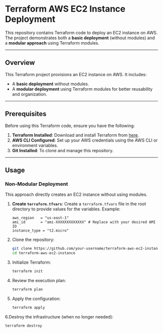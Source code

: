 # Terraform AWS EC2 Instance Deployment

This repository contains Terraform code to deploy an EC2 instance on AWS. The project demonstrates both a **basic deployment** (without modules) and a **modular approach** using Terraform modules.

---

## **Overview**
This Terraform project provisions an EC2 instance on AWS. It includes:
- A **basic deployment** without modules.
- A **modular deployment** using Terraform modules for better reusability and organization.

---

## **Prerequisites**
Before using this Terraform code, ensure you have the following:
1. **Terraform Installed**: Download and install Terraform from [here](https://www.terraform.io/downloads.html).
2. **AWS CLI Configured**: Set up your AWS credentials using the AWS CLI or environment variables.
3. **Git Installed**: To clone and manage this repository.

---

## **Usage**

### **Non-Modular Deployment**
This approach directly creates an EC2 instance without using modules.

1. **Create `terraform.tfvars`**:
   Create a `terraform.tfvars` file in the root directory to provide values for the variables. Example:
   ```hcl
   aws_region   = "us-east-1"
   ami_id       = "ami-XXXXXXXXXXXXX" # Replace with your desired AMI ID
   instance_type = "t2.micro"
2. Clone the repository:
   ```bash
   git clone https://github.com/your-username/terraform-aws-ec2-instance.git
   cd terraform-aws-ec2-instance
3. Initialize Terraform:
   ```bash
   terraform init
4. Review the execution plan:
   ```bash
   terraform plan
5. Apply the configuration:
   ```bash
   terraform apply
6.Destroy the infrastructure (when no longer needed):
   ```bash
   terraform destroy
